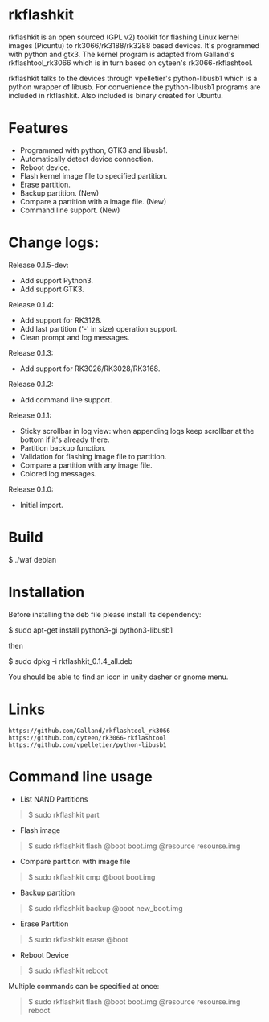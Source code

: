 rkflashkit
==========

rkflashkit is an open sourced (GPL v2) toolkit for flashing Linux kernel images (Picuntu) to rk3066/rk3188/rk3288 based devices. It's programmed with python and gtk3. The kernel program is adapted from Galland's rkflashtool_rk3066 which is in turn based on cyteen's rk3066-rkflashtool.

rkflashkit talks to the devices through vpelletier's python-libusb1 which is a python wrapper of libusb. For convenience the python-libusb1 programs are included in rkflashkit. Also included is binary created for Ubuntu.


Features
========
* Programmed with python, GTK3 and libusb1.
* Automatically detect device connection.
* Reboot device.
* Flash kernel image file to specified partition.
* Erase partition.
* Backup partition. (New)
* Compare a partition with a image file. (New)
* Command line support. (New)

Change logs:
============

Release 0.1.5-dev:
* Add support Python3.
* Add support GTK3.

Release 0.1.4:
* Add support for RK3128.
* Add last partition ('-' in size) operation support.
* Clean prompt and log messages.

Release 0.1.3:
* Add support for RK3026/RK3028/RK3168.

Release 0.1.2:
* Add command line support.

Release 0.1.1:
* Sticky scrollbar in log view: when appending logs keep scrollbar at the bottom if it's already there.
* Partition backup function.
* Validation for flashing image file to partition.
* Compare a partition with any image file.
* Colored log messages.


Release 0.1.0:
* Initial import.


Build
=====

$ ./waf debian


Installation
============

Before installing the deb file please install its dependency:

$ sudo apt-get install python3-gi python3-libusb1

then

$ sudo dpkg -i rkflashkit_0.1.4_all.deb

You should be able to find an icon in unity dasher or gnome menu.


Links
=====
    https://github.com/Galland/rkflashtool_rk3066
    https://github.com/cyteen/rk3066-rkflashtool
    https://github.com/vpelletier/python-libusb1


Command line usage
==================

* List NAND Partitions
>$ sudo rkflashkit part

* Flash image
>$ sudo rkflashkit flash @boot boot.img @resource resourse.img

* Compare partition with image file
>$ sudo rkflashkit cmp @boot boot.img

* Backup partition
>$ sudo rkflashkit backup @boot new_boot.img

* Erase Partition
>$ sudo rkflashkit erase @boot

* Reboot Device
>$ sudo rkflashkit reboot

Multiple commands can be specified at once:
>$ sudo rkflashkit flash @boot boot.img @resource resourse.img reboot
